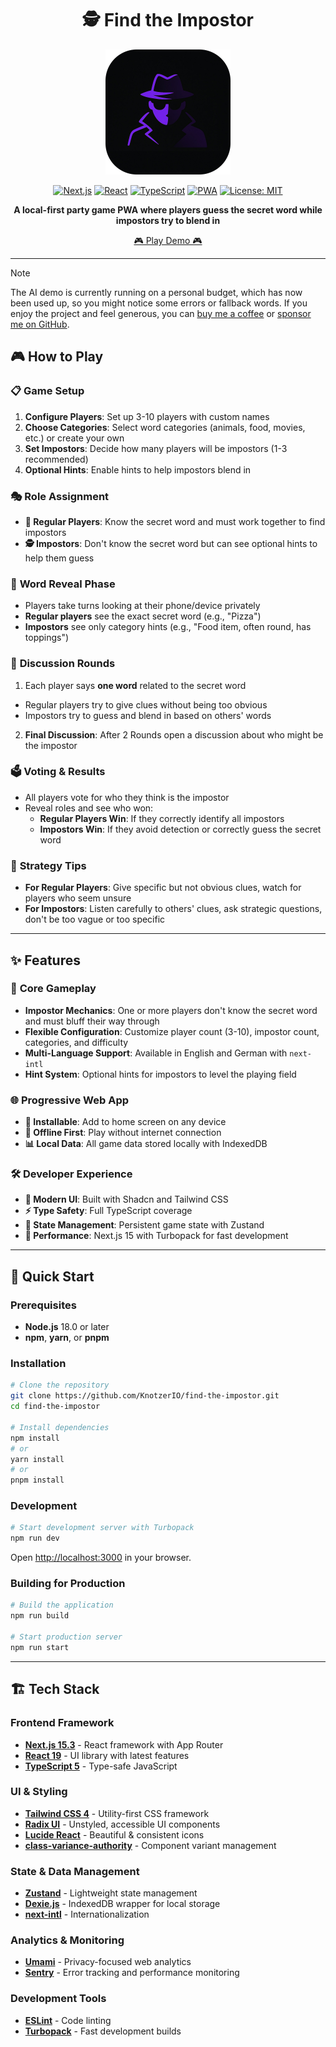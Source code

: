 <div align="center">

# 🕵️ Find the Impostor

  <a href="https://impostor.knotzer.io">
    <img src="./public/images/impostor-logo-rounded.png" alt="Find the Impostor Logo" width="200">
  </a>

[![Next.js](https://img.shields.io/badge/Next.js-15.3-black?style=flat-square&logo=next.js&logoColor=white)](https://nextjs.org/)
[![React](https://img.shields.io/badge/React-19-61DAFB?style=flat-square&logo=react&logoColor=black)](https://reactjs.org/)
[![TypeScript](https://img.shields.io/badge/TypeScript-5-3178C6?style=flat-square&logo=typescript&logoColor=white)](https://www.typescriptlang.org/)
[![PWA](https://img.shields.io/badge/PWA-Ready-5A0FC8?style=flat-square&logo=pwa&logoColor=white)](https://web.dev/progressive-web-apps/)
[![License: MIT](https://img.shields.io/badge/License-MIT-yellow.svg?style=flat-square)](https://opensource.org/licenses/MIT)

**A local-first party game PWA where players guess the secret word while impostors try to blend in**

[🎮 Play Demo 🎮](https://impostor.knotzer.io)

</div>

---

> [!NOTE]
> The AI demo is currently running on a personal budget, which has now been used up, so you might notice some errors or fallback words.
> If you enjoy the project and feel generous, you can [buy me a coffee](https://buymeacoffee.com/knotzer) or [sponsor me on GitHub](https://github.com/sponsors/knotzerio).  


## 🎮 How to Play

### 📋 **Game Setup**

1. **Configure Players**: Set up 3-10 players with custom names
2. **Choose Categories**: Select word categories (animals, food, movies, etc.) or create your own
3. **Set Impostors**: Decide how many players will be impostors (1-3 recommended)
4. **Optional Hints**: Enable hints to help impostors blend in

### 🎭 **Role Assignment**

- **👥 Regular Players**: Know the secret word and must work together to find impostors
- **🕵️ Impostors**: Don't know the secret word but can see optional hints to help them guess

### 📱 **Word Reveal Phase**

- Players take turns looking at their phone/device privately
- **Regular players** see the exact secret word (e.g., "Pizza")
- **Impostors** see only category hints (e.g., "Food item, often round, has toppings")

### 💬 **Discussion Rounds**

1.  Each player says **one word** related to the secret word

- Regular players try to give clues without being too obvious
- Impostors try to guess and blend in based on others' words

2. **Final Discussion**: After 2 Rounds open a discussion about who might be the impostor

### 🗳️ **Voting & Results**

- All players vote for who they think is the impostor
- Reveal roles and see who won:
  - **Regular Players Win**: If they correctly identify all impostors
  - **Impostors Win**: If they avoid detection or correctly guess the secret word

### 🎯 **Strategy Tips**

- **For Regular Players**: Give specific but not obvious clues, watch for players who seem unsure
- **For Impostors**: Listen carefully to others' clues, ask strategic questions, don't be too vague or too specific

---

## ✨ Features

### 🎯 **Core Gameplay**

- **Impostor Mechanics**: One or more players don't know the secret word and must bluff their way through
- **Flexible Configuration**: Customize player count (3-10), impostor count, categories, and difficulty
- **Multi-Language Support**: Available in English and German with `next-intl`
- **Hint System**: Optional hints for impostors to level the playing field

### 🌐 **Progressive Web App**

- **📱 Installable**: Add to home screen on any device
- **🔌 Offline First**: Play without internet connection
- **📊 Local Data**: All game data stored locally with IndexedDB

### 🛠️ **Developer Experience**

- **🎨 Modern UI**: Built with Shadcn and Tailwind CSS
- **⚡ Type Safety**: Full TypeScript coverage
- **🔄 State Management**: Persistent game state with Zustand
- **🚀 Performance**: Next.js 15 with Turbopack for fast development

---

## 🚀 Quick Start

### Prerequisites

- **Node.js** 18.0 or later
- **npm**, **yarn**, or **pnpm**

### Installation

```bash
# Clone the repository
git clone https://github.com/KnotzerIO/find-the-impostor.git
cd find-the-impostor

# Install dependencies
npm install
# or
yarn install
# or
pnpm install
```

### Development

```bash
# Start development server with Turbopack
npm run dev
```

Open [http://localhost:3000](http://localhost:3000) in your browser.

### Building for Production

```bash
# Build the application
npm run build

# Start production server
npm run start
```

---

## 🏗️ Tech Stack

### **Frontend Framework**

- **[Next.js 15.3](https://nextjs.org/)** - React framework with App Router
- **[React 19](https://reactjs.org/)** - UI library with latest features
- **[TypeScript 5](https://www.typescriptlang.org/)** - Type-safe JavaScript

### **UI & Styling**

- **[Tailwind CSS 4](https://tailwindcss.com/)** - Utility-first CSS framework
- **[Radix UI](https://www.radix-ui.com/)** - Unstyled, accessible UI components
- **[Lucide React](https://lucide.dev/)** - Beautiful & consistent icons
- **[class-variance-authority](https://cva.style/)** - Component variant management

### **State & Data Management**

- **[Zustand](https://zustand-demo.pmnd.rs/)** - Lightweight state management
- **[Dexie.js](https://dexie.org/)** - IndexedDB wrapper for local storage
- **[next-intl](https://next-intl-docs.vercel.app/)** - Internationalization

### **Analytics & Monitoring**

- **[Umami](https://umami.is/)** - Privacy-focused web analytics
- **[Sentry](https://sentry.io/)** - Error tracking and performance monitoring

### **Development Tools**

- **[ESLint](https://eslint.org/)** - Code linting
- **[Turbopack](https://turbo.build/pack)** - Fast development builds
